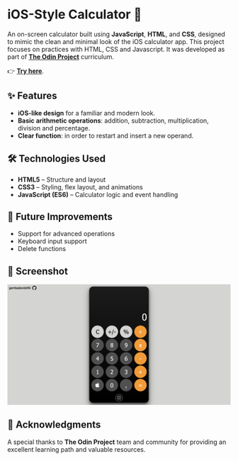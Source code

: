 # iOS-Style Calculator 📱

An on-screen calculator built using **JavaScript**, **HTML**, and **CSS**, designed to mimic the clean and minimal look of the iOS calculator app.
This project focuses on practices with HTML, CSS and Javascript.
It was developed as part of **[The Odin Project](https://www.theodinproject.com/)** curriculum.

👉 **[Try here](https://gambadavide96.github.io/calculator/)**.

## ✨ Features

* **iOS-like design** for a familiar and modern look.
* **Basic arithmetic operations**: addition, subtraction, multiplication, division and percentage.
* **Clear function**: in order to restart and insert a new operand.  

## 🛠️ Technologies Used

* **HTML5** – Structure and layout
* **CSS3** – Styling, flex layout, and animations
* **JavaScript (ES6)** – Calculator logic and event handling

## 📌 Future Improvements

* Support for advanced operations
* Keyboard input support
* Delete functions

## 📸 Screenshot
<img src="screenshot.png" alt="Screenshot" width="600">

## 🙏 Acknowledgments

A special thanks to **The Odin Project** team and community for providing an excellent learning path and valuable resources.

